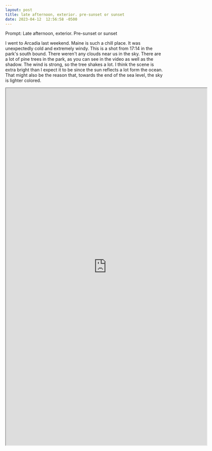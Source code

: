 ```yaml
---
layout: post
title: late afternoon, exterior. pre-sunset or sunset
date: 2023-04-12  12:56:58 -0500
---
```


Prompt:
Late afternoon, exterior. Pre-sunset or sunset

I went to Arcadia last weekend. Maine is such a chill place. It was unexpectedly cold and extremely windy. This is a shot from 17:14 in the park's south bound. There weren't any clouds near us in the sky. There are a lot of pine trees in the park, as you can see in the video as well as the shadow. The wind is strong, so the tree shakes a lot. I think the scene is extra bright than I expect it to be since the sun reflects a lot form the ocean. That might also be the reason that, towards the end of the sea level, the sky is lighter colored.

<iframe width="640" height="1137.8"
  src="
https://user-images.githubusercontent.com/51350490/231564014-7212b2b5-6da7-4651-b7aa-e6c11953454f.mp4">
</iframe>
